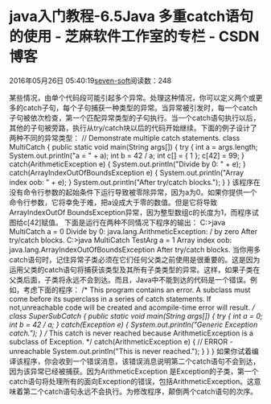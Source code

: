 
# java入门教程-6.5Java 多重catch语句的使用 -  芝麻软件工作室的专栏 - CSDN博客


2016年05月26日 05:40:19[seven-soft](https://me.csdn.net/softn)阅读数：248


某些情况，由单个代码段可能引起多个异常。处理这种情况，你可以定义两个或更多的catch子句，每个子句捕获一种类型的异常。当异常被引发时，每一个catch子句被依次检查，第一个匹配异常类型的子句执行。当一个catch语句执行以后，其他的子句被旁路，执行从try/catch块以后的代码开始继续。下面的例子设计了两种不同的异常类型：
// Demonstrate multiple catch statements.
class MultiCatch {
public static void main(String args[]) {
try {
int a = args.length;
System.out.println("a = " + a);
int b = 42 / a;
int c[] = { 1 };
c[42] = 99;
} catch(ArithmeticException e) {
System.out.println("Divide by 0: " + e);
} catch(ArrayIndexOutOfBoundsException e) {
System.out.println("Array index oob: " + e);
}
System.out.println("After try/catch blocks.");
}
}
该程序在没有命令行参数的起始条件下运行导致被零除异常，因为a为0。如果你提供一个命令行参数，它将幸免于难，把a设成大于零的数值。但是它将导致ArrayIndexOutOf BoundsException异常，因为整型数组c的长度为1，而程序试图给c[42]赋值。
下面是运行在两种不同情况下程序的输出：
C:\>java MultiCatch
a = 0
Divide by 0: java.lang.ArithmeticException: / by zero After try/catch blocks.
C:\>java MultiCatch TestArg
a = 1
Array index oob: java.lang.ArrayIndexOutOfBoundsException After try/catch blocks.
当你用多catch语句时，记住异常子类必须在它们任何父类之前使用是很重要的。这是因为运用父类的catch语句将捕获该类型及其所有子类类型的异常。这样，如果子类在父类后面，子类将永远不会到达。而且，Java中不能到达的代码是一个错误。例如，考虑下面的程序：
/* This program contains an error.
A subclass must come before its superclass in a series of catch statements. If not,unreachable code will be created
 and acompile-time error will result.
*/
class SuperSubCatch {
public static void main(String args[]) {
try {
int a = 0;
int b = 42 / a;
} catch(Exception e) {
System.out.println("Generic Exception catch.");
}
/* This catch is never reached because
ArithmeticException is a subclass of Exception. */
catch(ArithmeticException e) { // ERROR - unreachable
System.out.println("This is never reached.");
}
}
}
如果你试着编译该程序，你会收到一个错误消息，该错误消息说明第二个catch语句不会到达，因为该异常已经被捕获。因为ArithmeticException 是Exception的子类，第一个catch语句将处理所有的面向Exception的错误，包括ArithmeticException。这意味着第二个catch语句永远不会执行。为修改程序，颠倒两个catch语句的次序。

